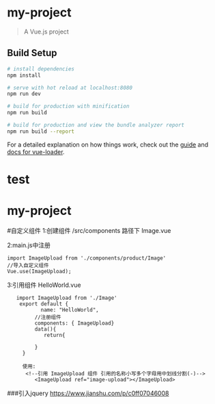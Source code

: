 # my-project

> A Vue.js project

## Build Setup

``` bash
# install dependencies
npm install

# serve with hot reload at localhost:8080
npm run dev

# build for production with minification
npm run build

# build for production and view the bundle analyzer report
npm run build --report
```

For a detailed explanation on how things work, check out the [guide](http://vuejs-templates.github.io/webpack/) and [docs for vue-loader](http://vuejs.github.io/vue-loader).
# test
# my-project


#自定义组件
  1:创建组件 /src/components 路径下 Image.vue
  
  2:main.js中注册
    
    import ImageUpload from './components/product/Image'
    //导入自定义组件
    Vue.use(ImageUpload);
    
   3:引用组件 HelloWorld.vue
      
       import ImageUpload from './Image'
        export default {
               name: "HelloWorld",
             //注册组件
             components: { ImageUpload}
             data(){
                return{
                
             }
         }
         
         使用:
          <!--引用 ImageUpload 组件 引用的名称小写多个字母用中划线分割(-)-->
             <ImageUpload ref="image-upload"></ImageUpload>
   
      
    
    
###引入jquery
https://www.jianshu.com/p/c0ff07046008

